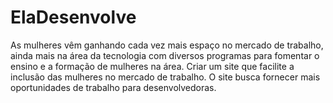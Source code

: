 # ElaDesenvolve
As mulheres vêm ganhando cada vez mais espaço no mercado de trabalho, ainda mais na área da tecnologia com diversos programas para fomentar o ensino e a formação de mulheres na área.  Criar um site que facilite a inclusão das mulheres no mercado de trabalho. O site busca fornecer mais oportunidades de trabalho para desenvolvedoras.
